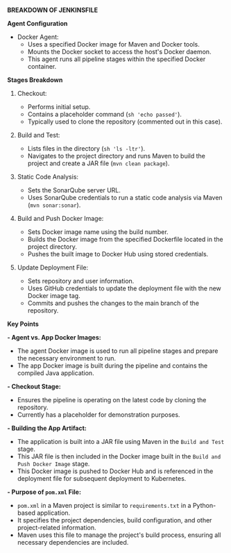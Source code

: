 **BREAKDOWN OF JENKINSFILE**

**Agent Configuration**

- Docker Agent:
  - Uses a specified Docker image for Maven and Docker tools.
  - Mounts the Docker socket to access the host's Docker daemon.
  - This agent runs all pipeline stages within the specified Docker container.

**Stages Breakdown**

1. Checkout:
   - Performs initial setup.
   - Contains a placeholder command (`sh 'echo passed'`).
   - Typically used to clone the repository (commented out in this case).

2. Build and Test:
   - Lists files in the directory (`sh 'ls -ltr'`).
   - Navigates to the project directory and runs Maven to build the project and create a JAR file (`mvn clean package`).

3. Static Code Analysis:
   - Sets the SonarQube server URL.
   - Uses SonarQube credentials to run a static code analysis via Maven (`mvn sonar:sonar`).

4. Build and Push Docker Image:
   - Sets Docker image name using the build number.
   - Builds the Docker image from the specified Dockerfile located in the project directory.
   - Pushes the built image to Docker Hub using stored credentials.

5. Update Deployment File:
   - Sets repository and user information.
   - Uses GitHub credentials to update the deployment file with the new Docker image tag.
   - Commits and pushes the changes to the main branch of the repository.

**Key Points**

**- Agent vs. App Docker Images:**
  - The agent Docker image is used to run all pipeline stages and prepare the necessary environment to run.
  - The app Docker image is built during the pipeline and contains the compiled Java application.

**- Checkout Stage:**
  - Ensures the pipeline is operating on the latest code by cloning the repository.
  - Currently has a placeholder for demonstration purposes.

**- Building the App Artifact:**
  - The application is built into a JAR file using Maven in the `Build and Test` stage.
  - This JAR file is then included in the Docker image built in the `Build and Push Docker Image` stage.
  - This Docker image is pushed to Docker Hub and is referenced in the deployment file for subsequent deployment to Kubernetes.

**- Purpose of `pom.xml` File:**
  - `pom.xml` in a Maven project is similar to `requirements.txt` in a Python-based application.
  - It specifies the project dependencies, build configuration, and other project-related information.
  - Maven uses this file to manage the project's build process, ensuring all necessary dependencies are included.
